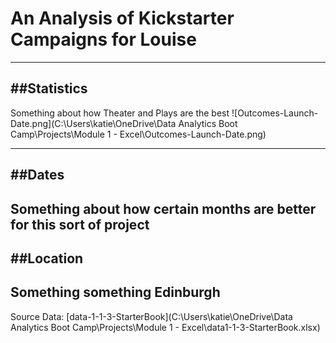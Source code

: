 # An Analysis of Kickstarter Campaigns for Louise
---

##Statistics
---
Something about how Theater and Plays are the best
![Outcomes-Launch-Date.png](C:\Users\katie\OneDrive\Data Analytics Boot Camp\Projects\Module 1 - Excel\Outcomes-Launch-Date.png)

---
##Dates
---
Something about how certain months are better for this sort of project
---
##Location
---
Something something Edinburgh
---
Source Data: [data-1-1-3-StarterBook](C:\Users\katie\OneDrive\Data Analytics Boot Camp\Projects\Module 1 - Excel\data1-1-3-StarterBook.xlsx)
